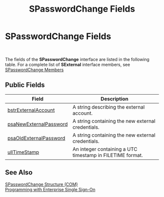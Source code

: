 ﻿---
title: SPasswordChange Fields
TOCTitle: SPasswordChange Fields
ms:assetid: c2343389-ef2f-45a3-954d-7173c3a6b3ff
ms:mtpsurl: https://msdn.microsoft.com/en-us/library/Aa771673(v=BTS.80)
ms:contentKeyID: 51531080
ms.date: 08/30/2017
mtps_version: v=BTS.80
---

# SPasswordChange Fields

 

The fields of the **SPasswordChange** interface are listed in the following table. For a complete list of **SExternal** interface members, see [SPasswordChange Members](spasswordchange-members.md)

## Public Fields

<table>
<thead>
<tr class="header">
<th>Field</th>
<th>Description</th>
</tr>
</thead>
<tbody>
<tr class="odd">
<td><a href="spasswordchange-bstrexternalaccount-field.md">bstrExternalAccount</a></td>
<td>A string describing the external account.</td>
</tr>
<tr class="even">
<td><a href="spasswordchange-psanewexternalpassword-field.md">psaNewExternalPassword</a></td>
<td>A string containing the new external credentials.</td>
</tr>
<tr class="odd">
<td><a href="spasswordchange-psaoldexternalpassword-field.md">psaOldExternalPassword</a></td>
<td>A string containing the new external credentials.</td>
</tr>
<tr class="even">
<td><a href="spasswordchange-ulltimestamp-field.md">ullTimeStamp</a></td>
<td>An integer containing a UTC timestamp in FILETIME format.</td>
</tr>
</tbody>
</table>


## See Also

[SPasswordChange Structure (COM)](spasswordchange-structure-com.md)  
[Programming with Enterprise Single Sign-On](https://msdn.microsoft.com/library/aa704508\(v=bts.80\))

